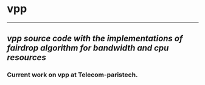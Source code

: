 # vpp
---
*vpp source code with the implementations of fairdrop algorithm for bandwidth and cpu resources*
---
### Current work on vpp at Telecom-paristech.
